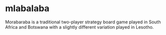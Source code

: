 # mlabalaba
Morabaraba is a traditional two-player strategy board game played in South Africa and Botswana with a slightly different variation played in Lesotho. 
